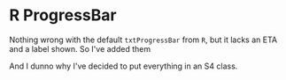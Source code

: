 R ProgressBar
=============

Nothing wrong with the default `txtProgressBar` from `R`, but it lacks an ETA and a label shown. So I've added them

And I dunno why I've decided to put everything in an S4 class.